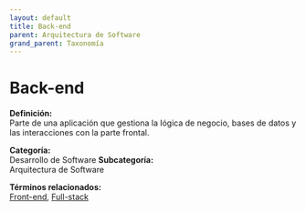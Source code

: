```yaml
---
layout: default
title: Back-end
parent: Arquitectura de Software
grand_parent: Taxonomía
---
```


# Back-end

**Definición:**  
Parte de una aplicación que gestiona la lógica de negocio, bases de datos y las interacciones con la parte frontal.

**Categoría:**  
Desarrollo de Software 
**Subcategoría:**  
Arquitectura de Software

**Términos relacionados:**  
[Front-end](https://maleniski.github.io/diccionario-angl-tec-mx/docs/taxonomia/desarrollo-de-software/arquitectura-de-software/front-end.html), [Full-stack](https://maleniski.github.io/diccionario-angl-tec-mx/docs/taxonomia/desarrollo-de-software/arquitectura-de-software/full-stack.html)
